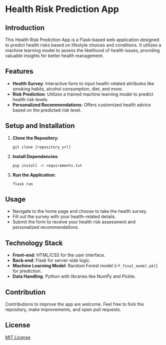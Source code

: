 
# Health Risk Prediction App

## Introduction
This Health Risk Prediction App is a Flask-based web application designed to predict health risks based on lifestyle choices and conditions. It utilizes a machine learning model to assess the likelihood of health issues, providing valuable insights for better health management.

## Features
- **Health Survey**: Interactive form to input health-related attributes like smoking habits, alcohol consumption, diet, and more.
- **Risk Prediction**: Utilizes a trained machine learning model to predict health risk levels.
- **Personalized Recommendations**: Offers customized health advice based on the predicted risk level.

## Setup and Installation
1. **Clone the Repository**: 
   ```
   git clone [repository_url]
   ```
2. **Install Dependencies**: 
   ```
   pip install -r requirements.txt
   ```
3. **Run the Application**: 
   ```
   flask run
   ```

## Usage
- Navigate to the home page and choose to take the health survey.
- Fill out the survey with your health-related details.
- Submit the form to receive your health risk assessment and personalized recommendations.

## Technology Stack
- **Front-end**: HTML/CSS for the user interface.
- **Back-end**: Flask for server-side logic.
- **Machine Learning Model**: Random Forest model (`rf_final_model.pkl`) for prediction.
- **Data Handling**: Python with libraries like NumPy and Pickle.

## Contribution
Contributions to improve the app are welcome. Feel free to fork the repository, make improvements, and open pull requests.

## License
[MIT License](LICENSE)

